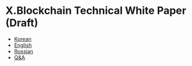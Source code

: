 # X.Blockchain Technical White Paper (Draft)
- [Korean](https://xblocksys.github.io/Documentation/WhitePaper_ko-KR)
- [English](https://xblocksys.github.io/Documentation/WhitePaper_en-US)
- [Russian](https://xblocksys.github.io/Documentation/WhitePaper_ru-RU)
- [Q&A](http://blog.naver.com/aston_company)
